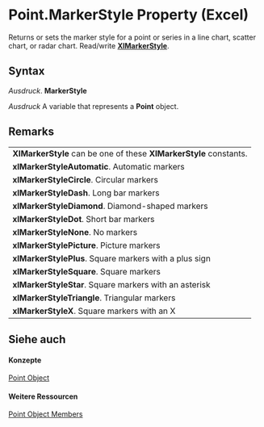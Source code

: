 
# Point.MarkerStyle Property (Excel)

Returns or sets the marker style for a point or series in a line chart, scatter chart, or radar chart. Read/write  **[XlMarkerStyle](404f138e-b3ed-556e-23e8-105114c2f66b.md)**.


## Syntax

 _Ausdruck_. **MarkerStyle**

 _Ausdruck_ A variable that represents a **Point** object.


## Remarks




||
|:-----|
|**XlMarkerStyle** can be one of these **XlMarkerStyle** constants.|
|**xlMarkerStyleAutomatic**. Automatic markers|
|**xlMarkerStyleCircle**. Circular markers|
|**xlMarkerStyleDash**. Long bar markers|
|**xlMarkerStyleDiamond**. Diamond-shaped markers|
|**xlMarkerStyleDot**. Short bar markers|
|**xlMarkerStyleNone**. No markers|
|**xlMarkerStylePicture**. Picture markers|
|**xlMarkerStylePlus**. Square markers with a plus sign|
|**xlMarkerStyleSquare**. Square markers|
|**xlMarkerStyleStar**. Square markers with an asterisk|
|**xlMarkerStyleTriangle**. Triangular markers|
|**xlMarkerStyleX**. Square markers with an X|

## Siehe auch


#### Konzepte


[Point Object](48ed9aec-2d29-ec4d-8e55-fca13982c358.md)
#### Weitere Ressourcen


[Point Object Members](http://msdn.microsoft.com/library/a533258d-fc3b-9fe1-2a77-a55ecbe7bd7a%28Office.15%29.aspx)